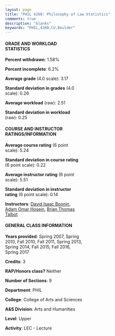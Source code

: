 ```yaml
---
layout: page
title: "PHIL 4260: Philosophy of Law Statistics"
comments: true
description: "blanks"
keywords: "PHIL,4260,CU,Boulder"
---
```

<head>
<script src="https://ajax.googleapis.com/ajax/libs/jquery/2.1.3/jquery.min.js"></script>
<script src="https://dl.dropboxusercontent.com/s/pc42nxpaw1ea4o9/highcharts.js?dl=0"></script>
<!-- <script src="../assets/js/highcharts.js"></script> -->
<style type="text/css">@font-face {
	font-family: "Bebas Neue";
	src: url(https://www.filehosting.org/file/details/544349/BebasNeue Regular.otf) format("opentype");
	}
	h1.Bebas { 
		font-family: "Bebas Neue", Verdana, Tahoma;
	}
</style>
</head>
<body>
	<div id="container" style="float: right; width: 45%; height: 88%; margin-left: 2.5%; margin-right: 2.5%;"></div>
	<script language="JavaScript">
		$(document).ready(function() {
		var chart = {type: 'column'};
		var title = {text: 'Grade Distribution'};
		var xAxis = {categories: ['A','B','C','D','F'],crosshair: true};
		var yAxis = {min: 0,title: {text: 'Percentage'}};
		var tooltip = {headerFormat: '<center><b><span style="font-size:20px">{point.key}</span></b></center>',
		               pointFormat: '<td style="padding:0"><b>{point.y:.1f}%</b></td>',
		               footerFormat: '</table>',shared: true,useHTML: true};
		var plotOptions = {column: {pointPadding: 0.0,borderWidth: 0}};  
		var credits = {enabled: false};var series= [{name: 'Percent',data: [35.68,53.76,6.83,0.48,3.24,]}];
		var json = {};
		json.chart = chart;
		json.title = title;
		json.tooltip = tooltip;
		json.xAxis = xAxis;
		json.yAxis = yAxis;  
		json.series = series;
		json.plotOptions = plotOptions;  
		json.credits = credits;
		$('#container').highcharts(json);
	});
	</script>
</body>
			   
#### GRADE AND WORKLOAD STATISTICS

**Percent withdrawn**: 1.58%

**Percent incomplete**: 6.2%

**Average grade** (4.0 scale): 3.17

**Standard deviation in grades** (4.0 scale): 0.26

**Average workload** (raw): 2.51

**Standard deviation in workload** (raw): 0.25

#### COURSE AND INSTRUCTOR RATINGS/INFORMATION

**Average course rating** (6 point scale): 5.24

**Standard deviation in course rating** (6 point scale): 0.22

**Average instructor rating** (6 point scale): 5.51

**Standard deviation in instructor rating** (6 point scale): 0.14

**Instructors**: <a href='../../instructors/David_Isaac_Boonin'>David Isaac Boonin</a>, <a href='../../instructors/Adam_Omar_Hosein'>Adam Omar Hosein</a>, <a href='../../instructors/Brian_Thomas_Talbot'>Brian Thomas Talbot</a>

#### GENERAL CLASS INFORMATION

**Years provided**: Spring 2007, Spring 2010, Fall 2010, Fall 2011, Spring 2013, Spring 2014, Fall 2015, Fall 2016, Spring 2017

**Credits**: 3

**RAP/Honors class?** Neither

**Number of Sections**: 9

**Department**: PHIL

**College**: College of Arts and Sciences

**A&S Division**: Arts and Humanities

**Level**: Upper

**Activity**: LEC - Lecture
